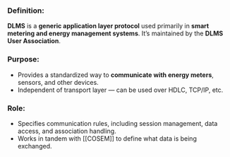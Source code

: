 ### Definition:
**DLMS** is a **generic application layer protocol** used primarily in **smart metering and energy management systems**. It’s maintained by the **DLMS User Association**.

### Purpose:
- Provides a standardized way to **communicate with energy meters**, sensors, and other devices.
- Independent of transport layer — can be used over HDLC, TCP/IP, etc.

### Role:
- Specifies communication rules, including session management, data access, and association handling.
- Works in tandem with [[COSEM]] to define what data is being exchanged.